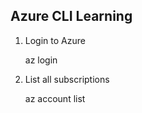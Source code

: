 ##  Azure CLI Learning

1. Login to Azure

    az login
    
2. List all subscriptions

    az account list


